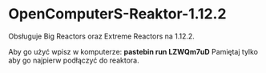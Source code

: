 # OpenComputerS-Reaktor-1.12.2
Obsługuje Big Reactors oraz Extreme Reactors na 1.12.2.

Aby go użyć wpisz w komputerze: **pastebin run LZWQm7uD**
Pamiętaj tylko aby go najpierw podłączyć do reaktora.
